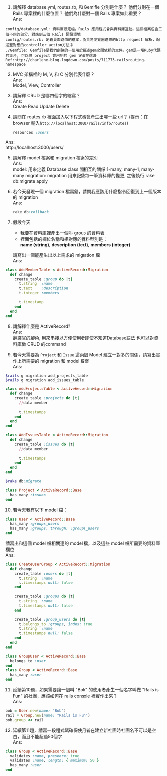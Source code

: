 1. 請解釋 database.yml, routes.rb, 和 Gemifle 分別是什麼？ 他們分別在一個 Rails 專案裡的什麼位置？ 他們為什麼對一個 Rails 專案如此重要？  
Ans:    
  ```
  config/database.yml: 資料庫設定檔。Rails 應用程式會與資料庫互動。這個檔案包含三個不同的部分，對應到三個 Rails 預設環境   
  config/routes.rb: 定義頁面路由的檔案，負責將瀏覽器送來的http request 解析，配送至對應的controller action方法中   
  ./Gemfile: Gemfile是我們創建的一個用於描述gem之間依賴的文件。gem是一堆Ruby代碼的集合, 可以將 project 會用到的 gem 定義在這邊    
  Ref:http://charlene-blog.logdown.com/posts/711773-railsrouting-namespace
  ```

2. MVC 架構裡的 M, V, 和 C 分別代表什麼？   
Ans:    
  Model, View, Controller

3. 請解釋 CRUD 是哪四個字的縮寫？    
Ans:    
  Create 
  Read
  Update
  Delete

4. 請問在 routes.rb 裡面加入以下程式碼會產生出哪一些 url？ (提示：在 browser 輸入```http://localhost:3000/rails/info/routes```)
    ```ruby
    resources :users
    ```
Ans:    
http://localhost:3000/users/

5. 請解釋 model 檔案和 migration 檔案的差別  
Ans:    
  model: 用來定義 Database class 間相互的關係 1-many, many-1, many-many
  migration: migration 用來記錄每一筆資料庫的變更, 之後執行 rake db:migrate apply

6. 若今天發現一個 migration 檔寫錯，請問我應該用什麼指令回復到上一個版本的 migration    
Ans:    
    ```ruby
    rake db:rollback
    ```

7. 假設今天
    * 我要在資料庫裡產出一個叫 group 的資料表
    * 裡面包括的欄位名稱和相對應的資料型別是：  
        **name (string)**,
        **description (text)**,
        **members (integer)**    

   請寫出一個能產生出以上需求的 migration 檔    
Ans:    
  ```ruby
  class AddMemberTable < ActiveRecord::Migration
    def change
      create_table :group do |t|
        t.string  :name
        t.text    :description
        t.integer :members

        t.timestamp
      end
    end
  end
  ```

8. 請解釋什麼是 ActiveRecord?    
Ans:   
翻譯官的腳色, 用來串接以方便使用者即使不知道Database語法 也可以對資料庫做 CRUD 的command

9. 若今天需要為 ```Project``` 和 ```Issue``` 這兩個 Model 建立一對多的關係，請寫出實作上所需要的 migration 和 model 檔案    
Ans:    
  ```ruby
  $rails g migration add_projects_table
  $rails g migration add_issues_table

  class AddProjectsTable < ActiveRecord::Migration
    def change
      create_table :projects do |t|
        //data member
   
        t.timestamps
      end    
    end
  end

  class AddIssuesTable < ActiveRecord::Migration
    def change
      create_table :issues do |t|
        //data member
   
        t.timestamps
      end    
    end
  end

  $rake db:migrate

  class Project < ActiveRecord::Base
    has_many :issues
  end
  ```

10. 若今天我有以下 model 檔：

  ```ruby
  class User < ActiveRecord::Base
    has_many :groups_users
    has_many :groups, through: :groups_users 
  end
  ```

  請寫出和這個 model 檔相關連的 model 檔，以及這些 model 檔所需要的資料庫欄位  
Ans:    
  ```ruby
  class CreateUserGroup < ActiveRecord::Migration
    def change
      create_table :users do |t|
        t.string  :name
        t.timestamps null: false
      end
   
      create_table :groups do |t|
        t.string  :name
        t.timestamps null: false
      end

      create_table :group_users do |t|
        t.belongs_to :groups, index: true
        t.string  :name
        t.timestamps null: false
      end
    end
  end

  class GroupUser < ActiveRecord::Base
    belongs_to :user
  end
  class Group < ActiveRecord::Base
    has_many :user
  end
  ```

11. 延續第10題，如果需要讓一個叫 "Bob" 的使用者產生一個名字叫做 "Rails is Fun" 的社團，應該如何在 rails console 裡實作出來？    
Ans:    
  ```ruby
  bob = User.new(name: "Bob")
  rail = Group.new(name: "Rails is Fun")
  bob.group << rail
  ```

12. 延續第11題，請寫一段程式碼確保使用者在建立新社團時社團名不可以是空白，而且不能超過50個字    
Ans:    
  ```ruby
  class Group < ActiveRecord::Base
    validates :name, presence: true
    validates :name, length: { maximum: 50 }
    has_many :user
  end
  ```
   
